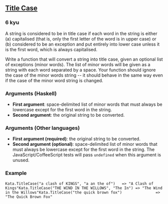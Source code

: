 <h2><a href=https://www.codewars.com/kata/5202ef17a402dd033c000009/train/csharp target="_blank">Title Case</a></h2><h3>6 kyu</h3><p>A string is considered to be in title case if each word in the string is either (a) capitalised (that is, only the first letter of the word is in upper case) or (b) considered to be an exception and put entirely into lower case unless it is the first word, which is always capitalised.</p><p>Write a function that will convert a string into title case, given an optional list of exceptions (minor words).  The list of minor words will be given as a string with each word separated by a space.  Your function should ignore the case of the minor words string -- it should behave in the same way even if the case of the minor word string is changed.</p><h3 id="arguments-haskell">Arguments (Haskell)</h3><ul><li><strong>First argument</strong>: space-delimited list of minor words that must always be lowercase except for the first word in the string.</li><li><strong>Second argument</strong>: the original string to be converted.</li></ul><h3 id="arguments-other-languages">Arguments (Other languages)</h3><ul><li><strong>First argument (required)</strong>: the original string to be converted.</li><li><strong>Second argument (optional)</strong>: space-delimited list of minor words that must always be lowercase except for the first word in the string. The JavaScript/CoffeeScript tests will pass <code>undefined</code> when this argument is unused.</li></ul><h3 id="example">Example</h3><pre style="display: none;"><code class="language-javascript"><span class="cm-variable">titleCase</span>(<span class="cm-string">'a clash of KINGS'</span>, <span class="cm-string">'a an the of'</span>) <span class="cm-comment">// should return: 'A Clash of Kings'</span><span class="cm-variable">titleCase</span>(<span class="cm-string">'THE WIND IN THE WILLOWS'</span>, <span class="cm-string">'The In'</span>) <span class="cm-comment">// should return: 'The Wind in the Willows'</span><span class="cm-variable">titleCase</span>(<span class="cm-string">'the quick brown fox'</span>) <span class="cm-comment">// should return: 'The Quick Brown Fox'</span></code></pre><pre style="display: none;"><code class="language-coffeescript"><span class="cm-variable">titleCase</span><span class="cm-punctuation">(</span><span class="cm-string">'a clash of KINGS'</span><span class="cm-punctuation">,</span> <span class="cm-string">'a an the of'</span><span class="cm-punctuation">)</span> <span class="cm-comment"># should return: 'A Clash of Kings'</span><span class="cm-variable">titleCase</span><span class="cm-punctuation">(</span><span class="cm-string">'THE WIND IN THE WILLOWS'</span><span class="cm-punctuation">,</span> <span class="cm-string">'The In'</span><span class="cm-punctuation">)</span> <span class="cm-comment"># should return: 'The Wind in the Willows'</span><span class="cm-variable">titleCase</span><span class="cm-punctuation">(</span><span class="cm-string">'the quick brown fox'</span><span class="cm-punctuation">)</span> <span class="cm-comment"># should return: 'The Quick Brown Fox'</span></code></pre><pre style="display: none;"><code class="language-c"><span class="cm-variable">titleCase</span>(<span class="cm-string">'a clash of KINGS'</span>, <span class="cm-string">'a an the of'</span>) <span class="cm-comment">// should return: 'A Clash of Kings'</span><span class="cm-variable">titleCase</span>(<span class="cm-string">'THE WIND IN THE WILLOWS'</span>, <span class="cm-string">'The In'</span>) <span class="cm-comment">// should return: 'The Wind in the Willows'</span><span class="cm-variable">titleCase</span>(<span class="cm-string">'the quick brown fox'</span>) <span class="cm-comment">// should return: 'The Quick Brown Fox'</span></code></pre><pre style="display: none;"><code class="language-ruby"><span class="cm-variable">title_case</span>(<span class="cm-string">'a clash of KINGS'</span>, <span class="cm-string">'a an the of'</span>) <span class="cm-comment"># should return: 'A Clash of Kings'</span><span class="cm-variable">title_case</span>(<span class="cm-string">'THE WIND IN THE WILLOWS'</span>, <span class="cm-string">'The In'</span>) <span class="cm-comment"># should return: 'The Wind in the Willows'</span><span class="cm-variable">title_case</span>(<span class="cm-string">'the quick brown fox'</span>) <span class="cm-comment"># should return: 'The Quick Brown Fox'</span></code></pre><pre style="display: none;"><code class="language-python"><span class="cm-variable">title_case</span>(<span class="cm-string">'a clash of KINGS'</span>, <span class="cm-string">'a an the of'</span>) <span class="cm-comment"># should return: 'A Clash of Kings'</span><span class="cm-variable">title_case</span>(<span class="cm-string">'THE WIND IN THE WILLOWS'</span>, <span class="cm-string">'The In'</span>) <span class="cm-comment"># should return: 'The Wind in the Willows'</span><span class="cm-variable">title_case</span>(<span class="cm-string">'the quick brown fox'</span>) <span class="cm-comment"># should return: 'The Quick Brown Fox'</span></code></pre><pre style="display: none;"><code class="language-haskell"><span class="cm-variable">titleCase</span> <span class="cm-string">"a an the of"</span> <span class="cm-string">"a clash of KINGS"</span> <span class="cm-comment">-- should return: "A Clash of Kings"</span><span class="cm-variable">titleCase</span> <span class="cm-string">"The In"</span> <span class="cm-string">"THE WIND IN THE WILLOWS"</span> <span class="cm-comment">-- should return: "The Wind in the Willows"</span><span class="cm-variable">titleCase</span> <span class="cm-string">""</span> <span class="cm-string">"the quick brown fox"</span> <span class="cm-comment">-- should return: "The Quick Brown Fox"</span></code></pre><pre><code class="language-csharp"><span class="cm-variable">Kata</span>.<span class="cm-variable">TitleCase</span>(<span class="cm-string">"a clash of KINGS"</span>, <span class="cm-string">"a an the of"</span>)   <span class="cm-operator">=&gt;</span> <span class="cm-string">"A Clash of Kings"</span><span class="cm-variable">Kata</span>.<span class="cm-variable">TitleCase</span>(<span class="cm-string">"THE WIND IN THE WILLOWS"</span>, <span class="cm-string">"The In"</span>) <span class="cm-operator">=&gt;</span> <span class="cm-string">"The Wind in the Willows"</span><span class="cm-variable">Kata</span>.<span class="cm-variable">TitleCase</span>(<span class="cm-string">"the quick brown fox"</span>)               <span class="cm-operator">=&gt;</span> <span class="cm-string">"The Quick Brown Fox"</span></code></pre>